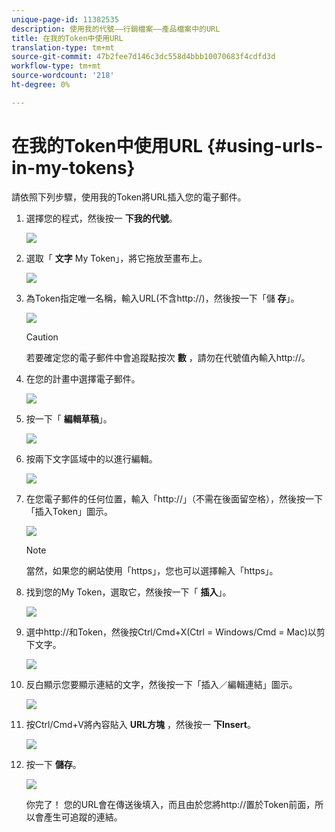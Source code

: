 ```yaml
---
unique-page-id: 11382535
description: 使用我的代號——行銷檔案——產品檔案中的URL
title: 在我的Token中使用URL
translation-type: tm+mt
source-git-commit: 47b2fee7d146c3dc558d4bbb10070683f4cdfd3d
workflow-type: tm+mt
source-wordcount: '218'
ht-degree: 0%

---
```



# 在我的Token中使用URL {#using-urls-in-my-tokens}

請依照下列步驟，使用我的Token將URL插入您的電子郵件。

1. 選擇您的程式，然後按一 **下我的代號**。

   ![](assets/one-4.png)

1. 選取「 **文字** My Token」，將它拖放至畫布上。

   ![](assets/two-4.png)

1. 為Token指定唯一名稱，輸入URL(不含http://)，然後按一下「儲 **存**」。

   ![](assets/three-4.png)

   >[!CAUTION]
   >
   >若要確定您的電子郵件中會追蹤點按次 **數** ，請勿在代號值內輸入http://。

1. 在您的計畫中選擇電子郵件。

   ![](assets/four-3.png)

1. 按一下「 **編輯草稿**」。

   ![](assets/five-3.png)

1. 按兩下文字區域中的以進行編輯。

   ![](assets/six-1.png)

1. 在您電子郵件的任何位置，輸入「http://」（不需在後面留空格），然後按一下「插入Token」圖示。

   ![](assets/seven.png)

   >[!NOTE]
   >
   >當然，如果您的網站使用「https」，您也可以選擇輸入「https」。

1. 找到您的My Token，選取它，然後按一下「 **插入**」。

   ![](assets/eight.png)

1. 選中http://和Token，然後按Ctrl/Cmd+X(Ctrl = Windows/Cmd = Mac)以剪下文字。

   ![](assets/nine.png)

1. 反白顯示您要顯示連結的文字，然後按一下「插入／編輯連結」圖示。

   ![](assets/ten.png)

1. 按Ctrl/Cmd+V將內容貼入 **URL方塊** ，然後按一 **下Insert**。

   ![](assets/eleven.png)

1. 按一下 **儲存**。

   ![](assets/twelve.png)

   你完了！ 您的URL會在傳送後填入，而且由於您將http://置於Token前面，所以會產生可追蹤的連結。

